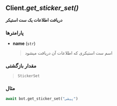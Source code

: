 ## Client.*get_sticker_set()*

**دریافت اطلاعات یک ست استیکر**

### پارامترها

- **name** (`str`)
    > اسم ست استیکری که اطلاعات آن دریافت میشود

### مقدار بازگشتی

> `StickerSet`

### مثال

```python
await bot.get_sticker_set("پیشی")
```